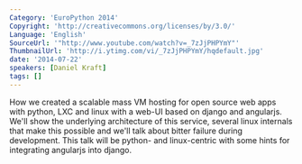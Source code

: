 ```yaml
---
Category: 'EuroPython 2014'
Copyright: 'http://creativecommons.org/licenses/by/3.0/'
Language: 'English'
SourceUrl: '"http://www.youtube.com/watch?v=_7zJjPHPYmY"'
ThumbnailUrl: 'http://i.ytimg.com/vi/_7zJjPHPYmY/hqdefault.jpg'
date: '2014-07-22'
speakers: [Daniel Kraft]
tags: []
---
```

How we created a scalable mass VM hosting for open source web apps with python, LXC and linux with a web-UI based on django and angularjs. We'll show the underlying architecture of this service, several linux internals that make this possible and we'll talk about bitter failure during development. This talk will be python- and linux-centric with some hints for integrating angularjs into django.
